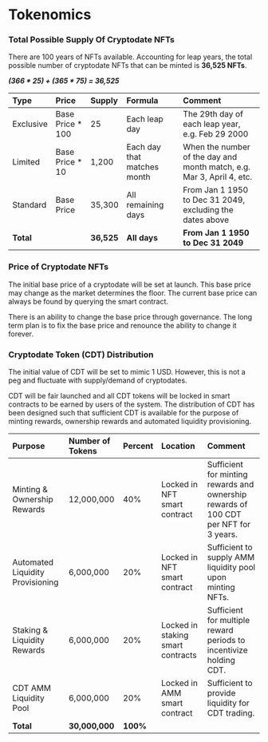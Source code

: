 # Tokenomics

### Total Possible Supply Of Cryptodate NFTs

There are 100 years of NFTs available. Accounting for leap years, the total possible number of cryptodate NFTs that can be minted is **36,525 NFTs**.

  ***(366 * 25) + (365 * 75) = 36,525***

| Type | Price | Supply | Formula | Comment |
| :--- | :--- |  :--- | :--- | :--- |
| Exclusive | Base Price * 100 | 25 | Each leap day | The 29th day of each leap year, e.g. Feb 29 2000 |
| Limited | Base Price * 10  | 1,200 | Each day that matches month | When the number of the day and month match, e.g. Mar 3, April 4, etc. |
| Standard | Base Price | 35,300 | All remaining days | From Jan 1 1950 to Dec 31 2049, excluding the dates above |
| **Total** |  | **36,525** | **All days** | **From Jan 1 1950 to Dec 31 2049** |

### Price of Cryptodate NFTs

The initial base price of a cryptodate will be set at launch. This base price may change as the market determines the floor. The current base price can always be found by querying the smart contract. 

There is an ability to change the base price through governance. The long term plan is to fix the base price and renounce the ability to change it forever. 

### Cryptodate Token \(CDT\) Distribution 

The initial value of CDT will be set to mimic 1 USD. However, this is not a peg and fluctuate with supply/demand of cryptodates. 

CDT will be fair launched and all CDT tokens will be locked in smart contracts to be earned by users of the system. The distribution of CDT has been designed  such that sufficient CDT is available for the purpose of minting rewards, ownership rewards and automated liquidity provisioning.

| Purpose | Number of Tokens | Percent | Location | Comment |
| :--- | :--- | :--- | :--- |  :--- |
| Minting & Ownership Rewards | 12,000,000 | 40% | Locked in NFT smart contract | Sufficient for minting rewards and ownership rewards of 100 CDT per NFT for 3 years.  |
| Automated Liquidity Provisioning | 6,000,000 | 20% | Locked in NFT smart contract | Sufficient to supply AMM liquidity pool upon minting NFTs. |
| Staking & Liquidity Rewards | 6,000,000 | 20% | Locked in staking smart contracts | Sufficient for multiple reward periods to incentivize holding CDT. |
| CDT AMM Liquidity Pool | 6,000,000 | 20% | Locked in AMM smart contract | Sufficient to provide liquidity for CDT trading. |
| **Total** | **30,000,000** | **100%** |  |  | |



